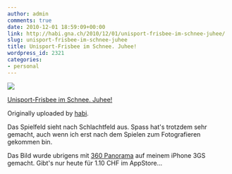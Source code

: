 ```yaml
---
author: admin
comments: true
date: 2010-12-01 18:59:09+00:00
link: http://habi.gna.ch/2010/12/01/unisport-frisbee-im-schnee-juhee/
slug: unisport-frisbee-im-schnee-juhee
title: Unisport-Frisbee im Schnee. Juhee!
wordpress_id: 2321
categories:
- personal
---
```



  [![](http://farm5.static.flickr.com/4148/5224486964_c9d866853a_m.jpg)](http://www.flickr.com/photos/habi/5224486964/)  

  [Unisport-Frisbee im Schnee. Juhee!](http://www.flickr.com/photos/habi/5224486964/)  

  Originally uploaded by [habi](http://www.flickr.com/people/habi/).


Das Spielfeld sieht nach Schlachtfeld aus. Spass hat's trotzdem sehr gemacht, auch wenn ich erst nach dem Spielen zum Fotografieren gekommen bin.  

Das Bild wurde ubrigens mit [360 Panorama](http://occipital.com/360/) auf meinem iPhone 3GS gemacht. Gibt's nur heute für 1.10 CHF im AppStore...  


